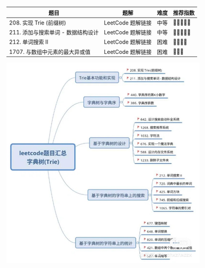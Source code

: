 | 题目 | 题解 | 难度 | 推荐指数 |
| --- | --- | --- | --- |
| 208. 实现 Trie (前缀树) | LeetCode 题解链接 | 中等 | 🤩🤩🤩🤩🤩 |
| 211. 添加与搜索单词 - 数据结构设计 | LeetCode 题解链接 | 中等 | 🤩🤩🤩🤩🤩 |
| 212. 单词搜索 II | LeetCode 题解链接 | 困难 | 🤩🤩🤩🤩 |
| 1707. 与数组中元素的最大异或值 | LeetCode 题解链接 | 困难 | 🤩🤩🤩 |


![20211031003058](https://raw.githubusercontent.com/corykingsf/hack-interview-handbook/main/image/20211031003058.png)